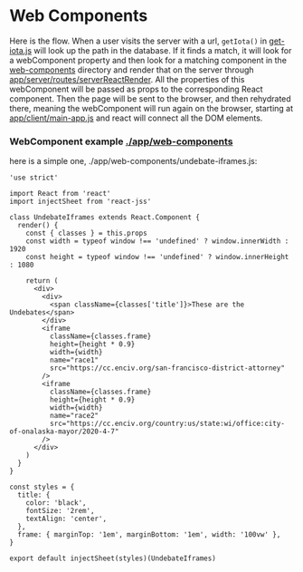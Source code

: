 # Web Components

Here is the flow. When a user visits the server with a url, `getIota()` in [get-iota.js](./app/routes/get-iota) will look up the path in the database. If it finds a match, it will look for a webComponent property and then look for a matching component in the [web-components](./app/web-components) directory and render that on the server through [app/server/routes/serverReactRender](./app/server/routes/server-react-render.jsx). All the properties of this webComponent will be passed as props to the corresponding 
React component. Then the page will be sent to the browser, and then rehydrated there, meaning the webComponent will run again on the browser, starting at [app/client/main-app.js](./app/client/main-app.js) and react will connect all the DOM elements.

### WebComponent example [./app/web-components](./app/components/web-components)

here is a simple one, ./app/web-components/undebate-iframes.js:

```
'use strict'

import React from 'react'
import injectSheet from 'react-jss'

class UndebateIframes extends React.Component {
  render() {
    const { classes } = this.props
    const width = typeof window !== 'undefined' ? window.innerWidth : 1920
    const height = typeof window !== 'undefined' ? window.innerHeight : 1080

    return (
      <div>
        <div>
          <span className={classes['title']}>These are the Undebates</span>
        </div>
        <iframe
          className={classes.frame}
          height={height * 0.9}
          width={width}
          name="race1"
          src="https://cc.enciv.org/san-francisco-district-attorney"
        />
        <iframe
          className={classes.frame}
          height={height * 0.9}
          width={width}
          name="race2"
          src="https://cc.enciv.org/country:us/state:wi/office:city-of-onalaska-mayor/2020-4-7"
        />
      </div>
    )
  }
}

const styles = {
  title: {
    color: 'black',
    fontSize: '2rem',
    textAlign: 'center',
  },
  frame: { marginTop: '1em', marginBottom: '1em', width: '100vw' },
}

export default injectSheet(styles)(UndebateIframes)
```
